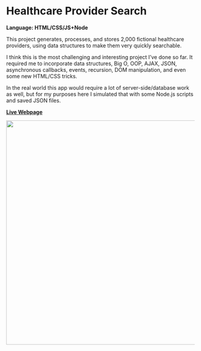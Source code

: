 # Healthcare Provider Search
<strong>Language: HTML/CSS/JS+Node</strong>

This project generates, processes, and stores 2,000 fictional healthcare providers, using data structures to make them very quickly searchable.

I think this is the most challenging and interesting project I’ve done so far. It required me to incorporate data structures, Big O, OOP, AJAX, JSON, asynchronous callbacks, events, recursion, DOM manipulation, and even some new HTML/CSS tricks. 

In the real world this app would require a lot of server-side/database work as well, but for my purposes here I simulated that with some Node.js scripts and saved JSON files. 

<a href="http://dargacode.com/HealthcareSearch/"><b>Live Webpage</b></a>

<img src ="http://68.media.tumblr.com/1cfafabd0a959658bcda738ceb85cbbe/tumblr_inline_onwgbognpQ1tvc5hi_1280.png" width="600">
